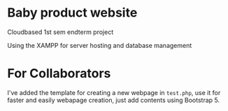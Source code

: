 # Baby product website
Cloudbased 1st sem endterm project

Using the XAMPP for server hosting and database management

# For Collaborators
I've added the template for creating a new webpage in <code>test.php</code>, use it for faster and easily webapage creation, just add contents using Bootstrap 5.
